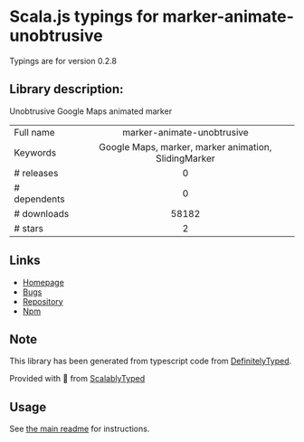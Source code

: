 
# Scala.js typings for marker-animate-unobtrusive

Typings are for version 0.2.8

## Library description:
Unobtrusive Google Maps animated marker

|                    |                 |
| ------------------ | :-------------: |
| Full name          | marker-animate-unobtrusive |
| Keywords           | Google Maps, marker, marker animation, SlidingMarker |
| # releases         | 0 |
| # dependents       | 0 |
| # downloads        | 58182 |
| # stars            | 2 |

## Links
- [Homepage](https://github.com/terikon/marker-animate-unobtrusive)
- [Bugs](https://github.com/terikon/marker-animate-unobtrusive/issues)
- [Repository](https://github.com/terikon/marker-animate-unobtrusive)
- [Npm](https://www.npmjs.com/package/marker-animate-unobtrusive)
    


## Note
This library has been generated from typescript code from [DefinitelyTyped](https://definitelytyped.org).

Provided with :purple_heart: from [ScalablyTyped](https://github.com/oyvindberg/ScalablyTyped)

## Usage
See [the main readme](../../readme.md) for instructions.


